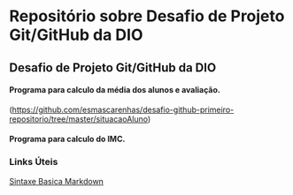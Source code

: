 # Repositório sobre Desafio de Projeto Git/GitHub da DIO

## Desafio de Projeto Git/GitHub da DIO

#### Programa para calculo da média dos alunos e avaliação.
(https://github.com/esmascarenhas/desafio-github-primeiro-repositorio/tree/master/situacaoAluno)

#### Programa para calculo do IMC.

### Links Úteis
[Sintaxe Basica Markdown](https://www.markdownguide.org/cheat-sheet#basic-syntax)

